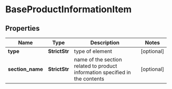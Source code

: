 # BaseProductInformationItem


## Properties

| Name | Type | Description | Notes |
|------------ | ------------- | ------------- | -------------|
**type** | **StrictStr** | type of element |[optional]|
**section_name** | **StrictStr** | name of the section related to product information specified in the contents |[optional]|